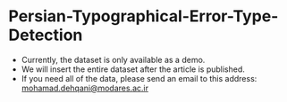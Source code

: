 # Persian-Typographical-Error-Type-Detection

* Currently, the dataset is only available as a demo.
* We will insert the entire dataset after the article is published.
* If you need all of the data, please send an email to this address: mohamad.dehqani@modares.ac.ir
